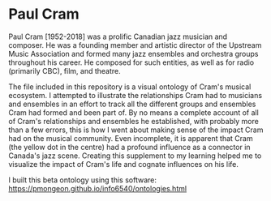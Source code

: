 # Paul Cram

Paul Cram [1952-2018] was a prolific Canadian jazz musician and composer. He was a founding member and artistic director of the Upstream Music Association and formed many jazz ensembles and orchestra groups throughout his career. He composed for such entities, as well as for radio (primarily CBC), film, and theatre.

The file included in this repository is a visual ontology of Cram's musical ecosystem. I attempted to illustrate the relationships Cram had to musicians and ensembles in an effort to track all the different groups and ensembles Cram had formed and been part of. By no means a complete account of all of Cram's relationships and ensembles he established, with probably more than a few errors, this is how I went about making sense of the impact Cram had on the musical community. Even incomplete, it is apparent that Cram (the yellow dot in the centre) had a profound influence as a connector in Canada's jazz scene. Creating this supplement to my learning helped me to visualize the impact of Cram's life and cognate influences on his life.

I built this beta ontology using this software: https://pmongeon.github.io/info6540/ontologies.html
